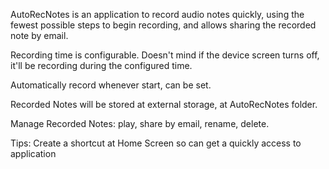 AutoRecNotes is an application to record audio notes quickly, using the fewest possible steps to begin recording, and allows sharing the recorded note by email.

Recording time is configurable. Doesn't mind if the device screen turns off, it'll be recording during the configured time.

Automatically record whenever start, can be set.

Recorded Notes will be stored at external storage, at AutoRecNotes folder.

Manage Recorded Notes: play, share by email, rename, delete.

Tips:  Create a shortcut at Home Screen so can get a quickly access to application